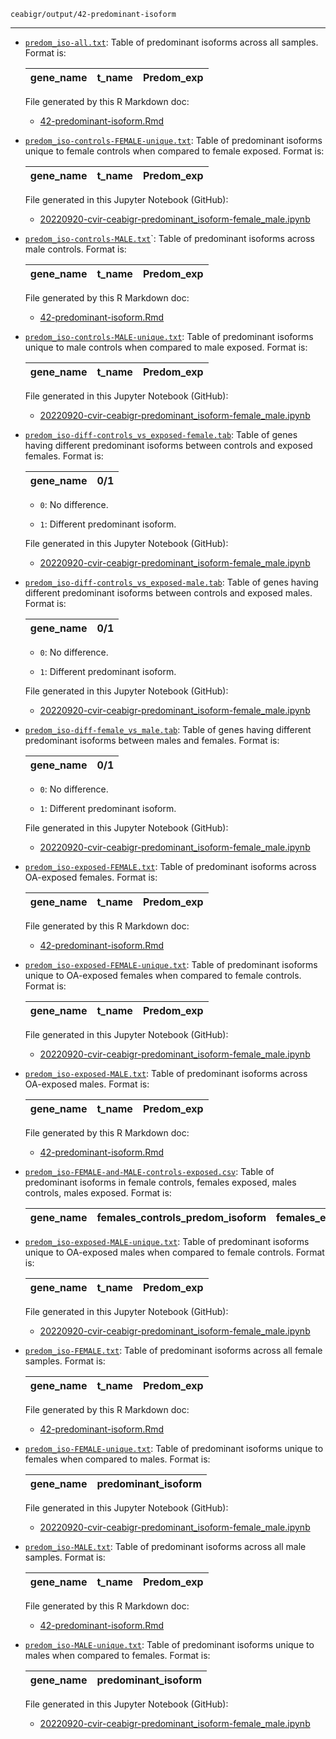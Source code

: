 `ceabigr/output/42-predominant-isoform`

---

- [`predom_iso-all.txt`](predom_iso-all.txt): Table of predominant isoforms across all samples. Format is:

  |gene_name | t_name	| Predom_exp |
  |----------|--------|------------|

  File generated by this R Markdown doc:

  - [42-predominant-isoform.Rmd](https://github.com/sr320/ceabigr/blob/main/code/42-predominant-isoform.Rmd)

- [`predom_iso-controls-FEMALE-unique.txt`](predom_iso-controls-FEMALE-unique.txt): Table of predominant isoforms unique to female controls when compared to female exposed. Format is:

  |gene_name | t_name	| Predom_exp |
  |----------|--------|------------|

  File generated in this Jupyter Notebook (GitHub):

  - [20220920-cvir-ceabigr-predominant_isoform-female_male.ipynb](https://github.com/sr320/ceabigr/blob/main/code/20220920-cvir-ceabigr-predominant_isoform-female_male.ipynb)

- [`predom_iso-controls-MALE.txt`](predom_iso-controls-MALE.txt)`: Table of predominant isoforms across male controls. Format is:

  |gene_name | t_name	| Predom_exp |
  |----------|--------|------------|

  File generated by this R Markdown doc:

  - [42-predominant-isoform.Rmd](https://github.com/sr320/ceabigr/blob/main/code/42-predominant-isoform.Rmd)

- [`predom_iso-controls-MALE-unique.txt`](predom_iso-controls-MALE-unique.txt): Table of predominant isoforms unique to male controls when compared to male exposed. Format is:

  |gene_name | t_name	| Predom_exp |
  |----------|--------|------------|

  File generated in this Jupyter Notebook (GitHub):

  - [20220920-cvir-ceabigr-predominant_isoform-female_male.ipynb](https://github.com/sr320/ceabigr/blob/main/code/20220920-cvir-ceabigr-predominant_isoform-female_male.ipynb)

- [`predom_iso-diff-controls_vs_exposed-female.tab`](predom_iso-diff-controls_vs_exposed-female.tab): Table of genes having different predominant isoforms between controls and exposed females. Format is:

  | gene_name | 0/1 |
  |-----------|-----|

  - `0`: No difference.

  - `1`: Different predominant isoform.

  File generated in this Jupyter Notebook (GitHub):

  - [20220920-cvir-ceabigr-predominant_isoform-female_male.ipynb](https://github.com/sr320/ceabigr/blob/main/code/20220920-cvir-ceabigr-predominant_isoform-female_male.ipynb)

- [`predom_iso-diff-controls_vs_exposed-male.tab`](predom_iso-diff-controls_vs_exposed-male.tab): Table of genes having different predominant isoforms between controls and exposed males. Format is:

  | gene_name | 0/1 |
  |-----------|-----|

  - `0`: No difference.

  - `1`: Different predominant isoform.

  File generated in this Jupyter Notebook (GitHub):

  - [20220920-cvir-ceabigr-predominant_isoform-female_male.ipynb](https://github.com/sr320/ceabigr/blob/main/code/20220920-cvir-ceabigr-predominant_isoform-female_male.ipynb)

- [`predom_iso-diff-female_vs_male.tab`](predom_iso-diff-female_vs_male.tab): Table of genes having different predominant isoforms between males and females. Format is:

  | gene_name | 0/1 |
  |-----------|-----|

  - `0`: No difference.

  - `1`: Different predominant isoform.

  File generated in this Jupyter Notebook (GitHub):

  - [20220920-cvir-ceabigr-predominant_isoform-female_male.ipynb](https://github.com/sr320/ceabigr/blob/main/code/20220920-cvir-ceabigr-predominant_isoform-female_male.ipynb)

- [`predom_iso-exposed-FEMALE.txt`](predom_iso-exposed-FEMALE.txt): Table of predominant isoforms across OA-exposed females. Format is:

  |gene_name | t_name	| Predom_exp |
  |----------|--------|------------|

  File generated by this R Markdown doc:

  - [42-predominant-isoform.Rmd](https://github.com/sr320/ceabigr/blob/main/code/42-predominant-isoform.Rmd)

- [`predom_iso-exposed-FEMALE-unique.txt`](predom_iso-exposed-FEMALE-unique.txt): Table of predominant isoforms unique to OA-exposed females when compared to female controls. Format is:

  |gene_name | t_name	| Predom_exp |
  |----------|--------|------------|

  File generated in this Jupyter Notebook (GitHub):

  - [20220920-cvir-ceabigr-predominant_isoform-female_male.ipynb](https://github.com/sr320/ceabigr/blob/main/code/20220920-cvir-ceabigr-predominant_isoform-female_male.ipynb)

- [`predom_iso-exposed-MALE.txt`](predom_iso-exposed-MALE.txt): Table of predominant isoforms across OA-exposed males. Format is:

  |gene_name | t_name	| Predom_exp |
  |----------|--------|------------|

  File generated by this R Markdown doc:

  - [42-predominant-isoform.Rmd](https://github.com/sr320/ceabigr/blob/main/code/42-predominant-isoform.Rmd)


- [`predom_iso-FEMALE-and-MALE-controls-exposed.csv`](predom_iso-FEMALE-and-MALE-controls-exposed.csv): Table of predominant isoforms in female controls, females exposed, males controls, males exposed. Format is:

  |gene_name | females_controls_predom_isoform | females_exposed_predom_isoform | males_controls_predom_isoform | males_exposed_predom_isoform |
  |----------|---------------------------------|--------------------------------|-------------------------------|------------------------------|

- [`predom_iso-exposed-MALE-unique.txt`](predom_iso-exposed-MALE-unique.txt): Table of predominant isoforms unique to OA-exposed males when compared to female controls. Format is:

  |gene_name | t_name	| Predom_exp |
  |----------|--------|------------|

  File generated in this Jupyter Notebook (GitHub):

  - [20220920-cvir-ceabigr-predominant_isoform-female_male.ipynb](https://github.com/sr320/ceabigr/blob/main/code/20220920-cvir-ceabigr-predominant_isoform-female_male.ipynb)

- [`predom_iso-FEMALE.txt`](predom_iso-FEMALE.txt): Table of predominant isoforms across all female samples. Format is:

  |gene_name | t_name	| Predom_exp |
  |----------|--------|------------|

  File generated by this R Markdown doc:

  - [42-predominant-isoform.Rmd](https://github.com/sr320/ceabigr/blob/main/code/42-predominant-isoform.Rmd)

- [`predom_iso-FEMALE-unique.txt`](predom_iso-FEMALE-unique.txt): Table of predominant isoforms unique to females when compared to males. Format is:

    | gene_name | predominant_isoform |
    |-----------|---------------------|

  File generated in this Jupyter Notebook (GitHub):

  - [20220920-cvir-ceabigr-predominant_isoform-female_male.ipynb](https://github.com/sr320/ceabigr/blob/main/code/20220920-cvir-ceabigr-predominant_isoform-female_male.ipynb)

- [`predom_iso-MALE.txt`](predom_iso-MALE.txt): Table of predominant isoforms across all male samples. Format is:

  |gene_name | t_name	| Predom_exp |
  |----------|--------|------------|

  File generated by this R Markdown doc:

  - [42-predominant-isoform.Rmd](https://github.com/sr320/ceabigr/blob/main/code/42-predominant-isoform.Rmd)

- [`predom_iso-MALE-unique.txt`](predom_iso-MALE-unique.txt): Table of predominant isoforms unique to males when compared to females. Format is:


    | gene_name | predominant_isoform |
    |-----------|---------------------|

  File generated in this Jupyter Notebook (GitHub):

  - [20220920-cvir-ceabigr-predominant_isoform-female_male.ipynb](https://github.com/sr320/ceabigr/blob/main/code/20220920-cvir-ceabigr-predominant_isoform-female_male.ipynb)

